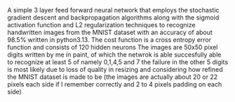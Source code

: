 A simple 3 layer feed forward neural network that employs the stochastic gradient descent and backpropagation algorithms 
along with the sigmoid activation function and L2 regularization techniques to recognize handwritten images from the MNIST dataset 
with an accuracy of about 98.5% written in python3.13. The cost function is a cross entropy error function and consists of 120 hidden neurons
The images are 50x50 pixel digits written by me in paint, of which the netwrok is able succesfully able to recognize at least 5 of namely 0,1,4,5 and 7 the failure in the other 5 digits is most likely due to loss of quality in resizing and considering how refined the MNIST dataset is made to be (the images are actually about 20 or 22 pixels each side if I remember correctly and 2 to 4 pixels padding on each side)